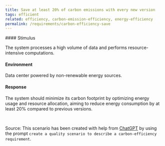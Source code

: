 ```yaml
---
title: Save at least 20% of carbon emissions with every new version
tags: efficient
related: efficiency, carbon-emission-efficiency, energy-efficiency
permalink: /requirements/carbon-efficiency-save
---
```


<div class="quality-requirement" markdown="1">
#### Stimulus

The system processes a high volume of data and performs resource-intensive computations.

#### Environment

Data center powered by non-renewable energy sources.

#### Response

The system should minimize its carbon footprint by optimizing energy usage and resource allocation, aiming to reduce energy consumption by at least 20% compared to previous versions.


</div><br>


Source: This scenario has been created with help from [ChatGPT](https://chat.openai.com) by using the prompt `create a quality scenario to describe a carbon-efficiency requirement`.



